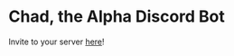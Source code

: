 # Chad, the Alpha Discord Bot
Invite to your server [here](
https://discordapp.com/api/oauth2/authorize?client_id=490728748501434369&permissions=2146958839&scope=bot)!
